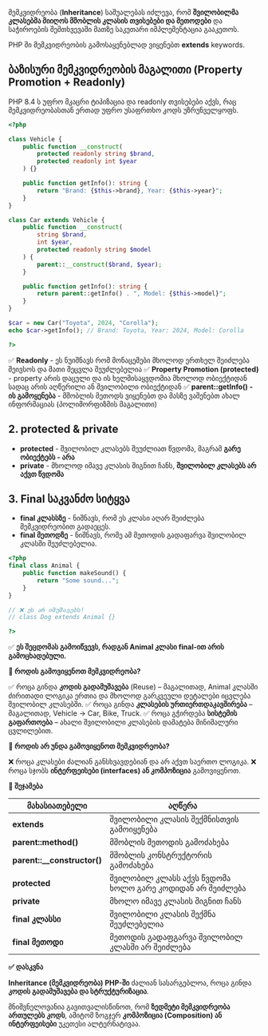 მემკვიდრეობა (**Inheritance**) საშუალებას იძლევა, რომ **შვილობილმა კლასებმა მიიღოს მშობლის კლასის თვისებები და მეთოდები** და საჭიროების შემთხვევაში მათზე საკუთარი იმპლემენტაცია გააკეთოს.


PHP ში მემკვიდრეობის გამოსაყენებლად ვიყენებთ **extends** keywords.

## ბაზისური მემკვიდრეობის მაგალითი (Property Promotion + Readonly)

PHP 8.4 ს უფრო მკაცრი ტიპიზაცია და readonly თვისებები აქვს, რაც მემკვიდრეობასთან ერთად უფრო უსაფრთხო კოდს უზრუნველყოფს.

```php
<?php

class Vehicle {
    public function __construct(
        protected readonly string $brand,
        protected readonly int $year
    ) {}

    public function getInfo(): string {
        return "Brand: {$this->brand}, Year: {$this->year}";
    }
}

class Car extends Vehicle {
    public function __construct(
        string $brand,
        int $year,
        protected readonly string $model
    ) {
        parent::__construct($brand, $year);
    }

    public function getInfo(): string {
        return parent::getInfo() . ", Model: {$this->model}";
    }
}

$car = new Car("Toyota", 2024, "Corolla");
echo $car->getInfo(); // Brand: Toyota, Year: 2024, Model: Corolla

?>
```

✅ **Readonly** - ეს ნუიშნავს რომ მონაცემები მხოლოდ ერთხელ შეიძლება შეივსოს და მათი შეცვლა შეუძლებელია
✅ **Property Promotion (protected)** - property  არის დაცული და ის ხელმისაყვდომია მხოლოდ ობიექტიდან სადაც არის აღწერილი ან შვილობილი ობიექტიდან
✅ **parent::getInfo() - ის გამოყენება** - მშობლის მეთოდს ვიყენებთ და მასზე ვაშენებთ ახალ ინფორმაციას (პოლიმორფიზმის მაგალითი)

## 2. protected & private

- **protected**  - შვილობილ კლასებს შეუძლიათ წვდომა, მაგრამ **გარე ობიექტებს - არა**
- **private** - მხოლოდ იმავე კლასის შიგნით ჩანს, **შვილობილ კლასებს არ აქვთ წვდომა** 

## 3. Final საკვანძო სიტყვა

- **final კლასსზე** - ნიშნავს, რომ ეს კლასი აღარ შეიძლება მემკვიდრეობით გადაეცეს.
- **final მეთოდზე** - ნიშნავს, რომე ამ მეთოდის გადაფარვა შვილობილ კლასში შეუძლებელია.

```php
<?php
final class Animal {
    public function makeSound() {
        return "Some sound...";
    }
}

// ❌ ეს არ იმუშავებს!
// class Dog extends Animal {}

?>
```

✅ **ეს შეცდომას გამოიწვევს, რადგან Animal კლასი final-ით არის გამოცხადებული.**


**📌 როდის გამოვიყენოთ მემკვიდრეობა?**

  

✅ როცა გინდა **კოდის გადამუშავება** (Reuse) – მაგალითად, Animal კლასში ძირითადი ლოგიკა ერთია და მხოლოდ გარკვეული დეტალები იცვლება შვილობილ კლასებში.
✅ როცა გინდა **კლასების ურთიერთდაკავშირება** – მაგალითად, Vehicle → Car, Bike, Truck.
✅ როცა გჭირდება **სისტემის გაფართოება** – ახალი შვილობილი კლასების დამატება მინიმალური ცვლილებით.

  

**🚨 როდის არ უნდა გამოვიყენოთ მემკვიდრეობა?**


❌ როცა კლასები ძალიან განსხვავდებიან და არ აქვთ საერთო ლოგიკა.
❌ როცა სჯობს **ინტერფეისები (interfaces) ან კომპოზიცია** გამოვიყენოთ.

**🔹 შეჯამება**


| **მახასიათებელი**           | **აღწერა**                                               |
| --------------------------- | -------------------------------------------------------- |
| **extends**                 | შვილობილი კლასის შექმნისთვის გამოიყენება                 |
| **parent::method()**        | მშობლის მეთოდის გამოძახება                               |
| **parent::__constructor()** | მშობლის კონსტრუქტორის გამოძახება                         |
| **protected**               | შვილობილ კლასს აქვს წვდომა ხოლო გარე კოდიდან არ შეიძლება |
| **private**                 | მხოლო იმავე კლასის შიგნით ჩანს                           |
| **final კლასსი**            | შვილობილი კლასის შექმნა შეუძლებელია                      |
| **final მეთოდი**            | მეთოდის გადაფგარვა შვილობილ კლასში არ შეიძლება           |

**✅ დასკვნა**

  

**Inheritance (მემკვიდრეობა) PHP-ში** ძალიან სასარგებლოა, როცა გინდა **კოდის გადამუშავება და სტრუქტურიზაცია**.

მნიშვნელოვანია გავითვალისწინოთ, რომ **ზედმეტი მემკვიდრეობა ართულებს კოდს**, ამიტომ ზოგჯერ **კომპოზიცია (Composition) ან ინტერფეისები** უკეთესი ალტერნატივაა. 